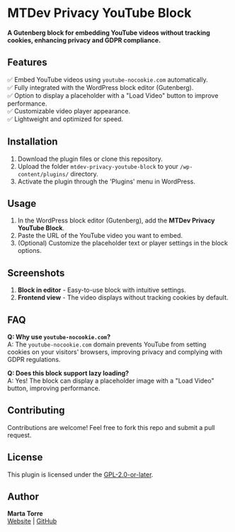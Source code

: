 # MTDev Privacy YouTube Block

**A Gutenberg block for embedding YouTube videos without tracking cookies, enhancing privacy and GDPR compliance.**

## Features
✅ Embed YouTube videos using `youtube-nocookie.com` automatically.  
✅ Fully integrated with the WordPress block editor (Gutenberg).  
✅ Option to display a placeholder with a "Load Video" button to improve performance.  
✅ Customizable video player appearance.  
✅ Lightweight and optimized for speed.  

## Installation
1. Download the plugin files or clone this repository.  
2. Upload the folder `mtdev-privacy-youtube-block` to your `/wp-content/plugins/` directory.  
3. Activate the plugin through the 'Plugins' menu in WordPress.  

## Usage
1. In the WordPress block editor (Gutenberg), add the **MTDev Privacy YouTube Block**.  
2. Paste the URL of the YouTube video you want to embed.  
3. (Optional) Customize the placeholder text or player settings in the block options.  

## Screenshots
1. **Block in editor** - Easy-to-use block with intuitive settings.  
2. **Frontend view** - The video displays without tracking cookies by default.  

## FAQ
**Q: Why use `youtube-nocookie.com`?**  
A: The `youtube-nocookie.com` domain prevents YouTube from setting cookies on your visitors' browsers, improving privacy and complying with GDPR regulations.  

**Q: Does this block support lazy loading?**  
A: Yes! The block can display a placeholder image with a "Load Video" button, improving performance.  

## Contributing
Contributions are welcome! Feel free to fork this repo and submit a pull request.  

## License
This plugin is licensed under the [GPL-2.0-or-later](https://www.gnu.org/licenses/gpl-2.0.html).

## Author
**Marta Torre**  
[Website](https://martatorre.dev) | [GitHub](https://github.com/martatorredev)
